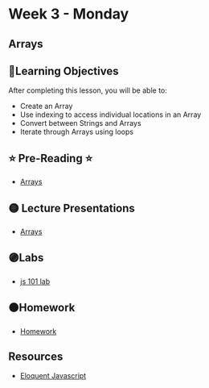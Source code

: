# Week 3 - Monday

## Arrays

## 📍Learning Objectives
After completing this lesson, you will be able to:

- Create an Array
- Use indexing to access individual locations in an Array
- Convert between Strings and Arrays
- Iterate through Arrays using loops


## ⭐️ Pre-Reading ⭐️
- [Arrays](https://digitalcrafts.instructure.com/courses/252/pages/reading-arrays)

<!-- ## 📍Agenda -->

## 🟡 Lecture Presentations
- [Arrays](https://dc-web2.onrender.com/p2/Javascript/Arrays.html#1)

## 🟣Labs 
- [js 101 lab](https://github.com/DigitalCraftsStudents/js-lab-arrays)


## 🟠Homework
- [Homework](https://github.com/DigitalCraftsStudents/js-hw-arrays)


<!-- ## ✔️Todo Checklist
- [ ]

## 🔶Vocabulary

## 🔷Test Your knowledge -->

## Resources 
- [Eloquent Javascript](https://eloquentjavascript.net/)



